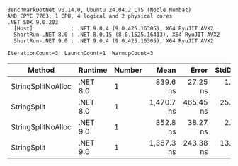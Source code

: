 ```

BenchmarkDotNet v0.14.0, Ubuntu 24.04.2 LTS (Noble Numbat)
AMD EPYC 7763, 1 CPU, 4 logical and 2 physical cores
.NET SDK 9.0.203
  [Host]            : .NET 9.0.4 (9.0.425.16305), X64 RyuJIT AVX2
  ShortRun-.NET 8.0 : .NET 8.0.15 (8.0.1525.16413), X64 RyuJIT AVX2
  ShortRun-.NET 9.0 : .NET 9.0.4 (9.0.425.16305), X64 RyuJIT AVX2

IterationCount=3  LaunchCount=1  WarmupCount=3  

```
| Method             | Runtime  | Number | Mean       | Error     | StdDev   | Min        | Max        | Gen0   | Gen1   | Allocated |
|------------------- |--------- |------- |-----------:|----------:|---------:|-----------:|-----------:|-------:|-------:|----------:|
| StringSplitNoAlloc | .NET 8.0 | 1      |   839.6 ns |  27.25 ns |  1.49 ns |   838.2 ns |   841.2 ns |      - |      - |         - |
| StringSplit        | .NET 8.0 | 1      | 1,470.7 ns | 465.45 ns | 25.51 ns | 1,447.0 ns | 1,497.7 ns | 0.1907 | 0.0019 |    3208 B |
| StringSplitNoAlloc | .NET 9.0 | 1      |   852.8 ns |  38.27 ns |  2.10 ns |   850.8 ns |   855.0 ns |      - |      - |         - |
| StringSplit        | .NET 9.0 | 1      | 1,367.3 ns | 243.38 ns | 13.34 ns | 1,352.1 ns | 1,376.9 ns | 0.1907 | 0.0019 |    3208 B |
